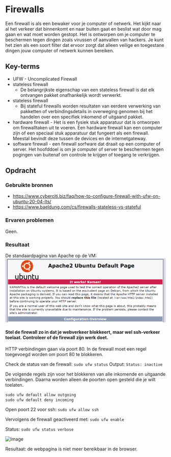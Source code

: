 # Firewalls
Een firewall is als een bewaker voor je computer of netwerk. Het kijkt naar al het verkeer dat binnenkomt en naar buiten gaat en beslist wat door mag gaan en wat moet worden gestopt. Het is ontworpen om je computer te beschermen tegen dingen zoals virussen of aanvallen van hackers. Je kunt het zien als een soort filter dat ervoor zorgt dat alleen veilige en toegestane dingen jouw computer of netwerk kunnen bereiken.

## Key-terms
- UFW - Uncomplicated Firewall
- stateless firewall
   - De belangrijkste eigenschap van een stateless firewall is dat elk ontvangen pakket onafhankelijk wordt verwerkt. 
- stateless firewall
    - Bij stateful firewalls worden resultaten van eerdere verwerking van pakketten of verbindingsdetails in overweging genomen bij het handelen over een specifiek inkomend of uitgaand pakket.
- hardware firewall - Het is een fysiek stuk apparatuur dat is ontworpen om firewalltaken uit te voeren. Een hardware firewall kan een computer zijn of een speciaal stuk apparatuur dat fungeert als een firewall.  Meestal bevindt deze tussen de devices en de internetgateway.
- software firewall - een firewall sorfware dat draait op een computer of server. Het hoofddoel is om je computer of server te beschermen tegen pogingen van buitenaf om controle te krijgen of toegang te verkrijgen.

## Opdracht
### Gebruikte bronnen
- https://www.cyberciti.biz/faq/how-to-configure-firewall-with-ufw-on-ubuntu-20-04-lts/
- https://www.baeldung.com/cs/firewalls-stateless-vs-stateful

### Ervaren problemen
Geen.

### Resultaat
De standaardpagina van Apache op de VM:
![Image](https://github.com/techgrounds/techgrounds-kaman/blob/main/00_includes/SEC-02_screen01.png)


#### Stel de firewall zo in dat je webverkeer blokkeert, maar wel ssh-verkeer toelaat. Controleer of de firewall zijn werk doet.

HTTP verbindingen gaan via poort 80. In de firewall moet een regel toegevoegd worden om poort 80 te blokkeren.

Check de status van de firewall:
`sudo ufw status`
Output:
`Status: inactive`

De volgende regels zijn voor het blokkeren van alle inkomende en uitgaande verbindingen. Daarna worden alleen de poorten open gesteld die je wilt toelaten.
```
sudo ufw default allow outgoing
sudo ufw default deny incoming
```

Open poort 22 voor ssh:
```sudo ufw allow ssh```


Vervolgens de firewall geactiveerd met:
`sudo ufw enable`


Status: `sudo ufw status verbose` 

![Image](https://github.com/techgrounds/techgrounds-kaman/blob/main/00_includes/SEC-02_screen02.png)


Resultaat: de webpagina is niet meer bereikbaar in de browser.
